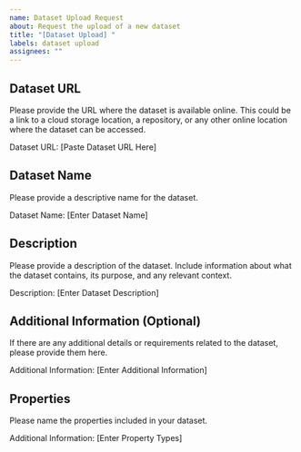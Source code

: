 ```yaml
---
name: Dataset Upload Request
about: Request the upload of a new dataset
title: "[Dataset Upload] "
labels: dataset upload
assignees: ""
---
```


## Dataset URL

Please provide the URL where the dataset is available online. This could be a link to a cloud storage location, a repository, or any other online location where the dataset can be accessed.

Dataset URL: [Paste Dataset URL Here]

## Dataset Name

Please provide a descriptive name for the dataset.

Dataset Name: [Enter Dataset Name]

## Description

Please provide a description of the dataset. Include information about what the dataset contains, its purpose, and any relevant context.

Description: [Enter Dataset Description]

## Additional Information (Optional)

If there are any additional details or requirements related to the dataset, please provide them here.

Additional Information: [Enter Additional Information]

## Properties

Please name the properties included in your dataset.

Additional Information: [Enter Property Types]

<!-- Before submitting this issue, make sure you have the necessary rights or permissions to request the upload of this dataset. -->
